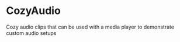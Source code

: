 # CozyAudio
Cozy audio clips that can be used with a media player to demonstrate custom audio setups 

